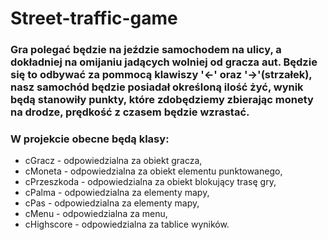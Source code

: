 # Street-traffic-game


### Gra polegać będzie na jeździe samochodem na ulicy, a dokładniej na omijaniu jadących wolniej od gracza aut. Będzie się to odbywać za pommocą klawiszy '<-' oraz '->'(strzałek), nasz samochód będzie posiadał określoną ilość żyć, wynik będą stanowiły punkty, które zdobędziemy zbierając monety na drodze, prędkość z czasem będzie wzrastać. 

### W projekcie obecne będą klasy:
- cGracz - odpowiedzialna za obiekt gracza,
- cMoneta - odpowiedzialna za obiekt elementu punktowanego,
- cPrzeszkoda - odpowiedzialna za obiekt blokujący trasę gry,
- cPalma - odpowiedzialna za elementy mapy,
- cPas - odpowiedzialna za elementy mapy,
- cMenu - odpowiedzialna za menu,
- cHighscore - odpowiedzialna za tablice wyników.
